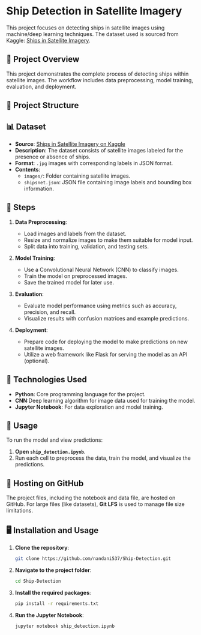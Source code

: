 # Ship Detection in Satellite Imagery

This project focuses on detecting ships in satellite images using machine/deep learning techniques. The dataset used is sourced from Kaggle: [Ships in Satellite Imagery](https://www.kaggle.com/datasets/rhammell/ships-in-satellite-imagery).

## 🚀 Project Overview

This project demonstrates the complete process of detecting ships within satellite images. The workflow includes data preprocessing, model training, evaluation, and deployment.

## 📂 Project Structure


## 📊 Dataset

- **Source**: [Ships in Satellite Imagery on Kaggle](https://www.kaggle.com/datasets/rhammell/ships-in-satellite-imagery)
- **Description**: The dataset consists of satellite images labeled for the presence or absence of ships.
- **Format**: `.jpg` images with corresponding labels in JSON format.
- **Contents**:
  - `images/`: Folder containing satellite images.
  - `shipsnet.json`: JSON file containing image labels and bounding box information.

## 📝 Steps

1. **Data Preprocessing**:
   - Load images and labels from the dataset.
   - Resize and normalize images to make them suitable for model input.
   - Split data into training, validation, and testing sets.

2. **Model Training**:
   - Use a Convolutional Neural Network (CNN) to classify images.
   - Train the model on preprocessed images.
   - Save the trained model for later use.

3. **Evaluation**:
   - Evaluate model performance using metrics such as accuracy, precision, and recall.
   - Visualize results with confusion matrices and example predictions.

4. **Deployment**:
   - Prepare code for deploying the model to make predictions on new satellite images.
   - Utilize a web framework like Flask for serving the model as an API (optional).

## 🔧 Technologies Used

- **Python**: Core programming language for the project.
- **CNN**:Deep learning algorithm for image data used for training the model.
- **Jupyter Notebook**: For data exploration and model training.

## 🚀 Usage

To run the model and view predictions:

1. **Open `ship_detection.ipynb`**.
2. Run each cell to preprocess the data, train the model, and visualize the predictions.

## 🔗 Hosting on GitHub

The project files, including the notebook and data file, are hosted on GitHub. For large files (like datasets), **Git LFS** is used to manage file size limitations.

## 🖥️ Installation and Usage

1. **Clone the repository**:

   ```bash
   git clone https://github.com/nandani537/Ship-Detection.git

2. **Navigate to the project folder**:

   ```bash
   cd Ship-Detection

3. **Install the required packages**:

   ```bash
   pip install -r requirements.txt

4. **Run the Jupyter Notebook**:

   ```bash
   jupyter notebook ship_detection.ipynb
